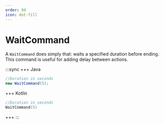 ```yaml
---
order: 94
icon: dot-fill
---
```


# WaitCommand

A `WaitCommand` does simply that: waits a specified duration before ending. This command is useful for adding delay between actions.

:::sync
+++ Java
```java
//Duration in seconds
new WaitCommand(5);
```
+++ Kotlin
```kotlin
//Duration in seconds
WaitCommand(5)
```
+++
:::